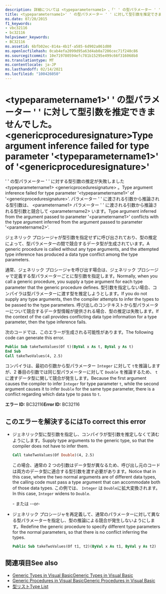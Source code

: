 ```yaml
---
description: 詳細については <typeparametername1> 、「' ' の型パラメーター ' ' の型引数の推定に失敗しました」を参照してください。 <genericproceduresignature>
title: <typeparametername1>' ' の型パラメーター ' ' に対して型引数を推定できませんでした。 <genericproceduresignature>
ms.date: 07/20/2015
f1_keywords:
- vbc32116
- bc32116
helpviewer_keywords:
- BC32116
ms.assetid: 6bfb02ec-814a-4b1f-a585-6d902a861d00
ms.openlocfilehash: 0cab4efa2099d95a63d4ab0a7206cec71f240c86
ms.sourcegitcommit: 10e719780594efc781b15295e499c66f316068b8
ms.translationtype: MT
ms.contentlocale: ja-JP
ms.lasthandoff: 02/14/2021
ms.locfileid: "100426050"
---
```

# <a name="type-argument-inference-failed-for-type-parameter-typeparametername1-of-genericproceduresignature"></a><span data-ttu-id="45980-103">\<typeparametername1>' ' の型パラメーター ' ' に対して型引数を推定できませんでした。 \<genericproceduresignature></span><span class="sxs-lookup"><span data-stu-id="45980-103">Type argument inference failed for type parameter '\<typeparametername1>' of '\<genericproceduresignature>'</span></span>

<span data-ttu-id="45980-104">' ' の型パラメーター ' ' に対する型引数の推定が失敗しました \<typeparametername1> \<genericproceduresignature> 。</span><span class="sxs-lookup"><span data-stu-id="45980-104">Type argument inference failed for type parameter '\<typeparametername1>' of '\<genericproceduresignature>'.</span></span> <span data-ttu-id="45980-105">パラメーター ' ' に渡される引数から推論される型引数は、 \<parametername1> パラメーター ' ' に渡される引数から推論される型引数と競合して \<parametername2> います。</span><span class="sxs-lookup"><span data-stu-id="45980-105">Type argument inferred from the argument passed to parameter '\<parametername1>' conflicts with the type argument inferred from the argument passed to parameter '\<parametername2>'.</span></span>  
  
 <span data-ttu-id="45980-106">ジェネリック プロシージャが型引数を指定せずに呼び出されており、型の推定によって、型パラメーターの間で競合するデータ型が生成されています。</span><span class="sxs-lookup"><span data-stu-id="45980-106">A generic procedure is called without any type arguments, and the attempted type inference has produced a data type conflict among the type parameters.</span></span>  
  
 <span data-ttu-id="45980-107">通常、ジェネリック プロシージャを呼び出す場合は、ジェネリック プロシージャで定義する型パラメーターごとに型引数を指定します。</span><span class="sxs-lookup"><span data-stu-id="45980-107">Normally, when you call a generic procedure, you supply a type argument for each type parameter that the generic procedure defines.</span></span> <span data-ttu-id="45980-108">型引数を指定しない場合、コンパイラは型パラメーターに渡す型を推定しようとします。</span><span class="sxs-lookup"><span data-stu-id="45980-108">If you do not supply any type arguments, then the compiler attempts to infer the types to be passed to the type parameters.</span></span> <span data-ttu-id="45980-109">呼び出しのコンテキストから型パラメーターについて競合するデータ型情報が提供される場合、型の推定は失敗します。</span><span class="sxs-lookup"><span data-stu-id="45980-109">If the context of the call provides conflicting data type information for a type parameter, then the type inference fails.</span></span>  
  
 <span data-ttu-id="45980-110">次のコードでは、このエラーが生成される可能性があります。</span><span class="sxs-lookup"><span data-stu-id="45980-110">The following code can generate this error.</span></span>  
  
```vb  
Public Sub takeTwoValues(Of t)(ByVal x As t, ByVal y As t)  
End Sub  
Call takeTwoValues(4, 2.5)  
```  
  
 <span data-ttu-id="45980-111">コンパイラは、最初の引数から型パラメーター `Integer` に対して `t`を推論しますが、2 番目の引数では同じ型パラメーターに対して `Double` を推論するため、 `t`に渡すデータ型に関して競合が発生します。</span><span class="sxs-lookup"><span data-stu-id="45980-111">Because the first argument causes the compiler to infer `Integer` for type parameter `t`, while the second argument causes it to infer `Double` for the same type parameter, there is a conflict regarding which data type to pass to `t`.</span></span>  
  
 <span data-ttu-id="45980-112">**エラー ID:** BC32116</span><span class="sxs-lookup"><span data-stu-id="45980-112">**Error ID:** BC32116</span></span>  
  
## <a name="to-correct-this-error"></a><span data-ttu-id="45980-113">このエラーを解決するには</span><span class="sxs-lookup"><span data-stu-id="45980-113">To correct this error</span></span>  
  
- <span data-ttu-id="45980-114">ジェネリック型に型引数を指定し、コンパイラが型引数を推定しなくて済むようにします。</span><span class="sxs-lookup"><span data-stu-id="45980-114">Supply type arguments to the generic type, so that the compiler does not have to infer them.</span></span>  
  
    ```vb  
    Call takeTwoValues(Of Double)(4, 2.5)  
    ```  
  
     <span data-ttu-id="45980-115">この場合、通常の 2 つの引数はデータ型が異なるため、呼び出し元のコードは両方のデータ型に適合する型引数を渡す必要があります。</span><span class="sxs-lookup"><span data-stu-id="45980-115">Notice that in this case, where the two normal arguments are of different data types, the calling code must pass a type argument that can accommodate both of those data types.</span></span> <span data-ttu-id="45980-116">この例では、 `Integer` は `Double`に拡大変換されます。</span><span class="sxs-lookup"><span data-stu-id="45980-116">In this case, `Integer` widens to `Double`.</span></span>  
  
     <span data-ttu-id="45980-117">- または -</span><span class="sxs-lookup"><span data-stu-id="45980-117">-or-</span></span>  
  
- <span data-ttu-id="45980-118">ジェネリック プロシージャを再定義して、通常のパラメーターに対して異なる型パラメーターを指定し、型の推論による競合が発生しないようにします。</span><span class="sxs-lookup"><span data-stu-id="45980-118">Redefine the generic procedure to specify different type parameters for the normal parameters, so that there is no conflict inferring the types.</span></span>  
  
    ```vb  
    Public Sub takeTwoValues(Of t1, t2)(ByVal x As t1, ByVal y As t2)  
    ```  
  
## <a name="see-also"></a><span data-ttu-id="45980-119">関連項目</span><span class="sxs-lookup"><span data-stu-id="45980-119">See also</span></span>

- [<span data-ttu-id="45980-120">Generic Types in Visual Basic</span><span class="sxs-lookup"><span data-stu-id="45980-120">Generic Types in Visual Basic</span></span>](../programming-guide/language-features/data-types/generic-types.md)
- [<span data-ttu-id="45980-121">Generic Procedures in Visual Basic</span><span class="sxs-lookup"><span data-stu-id="45980-121">Generic Procedures in Visual Basic</span></span>](../programming-guide/language-features/data-types/generic-procedures.md)
- [<span data-ttu-id="45980-122">型リスト</span><span class="sxs-lookup"><span data-stu-id="45980-122">Type List</span></span>](../language-reference/statements/type-list.md)
